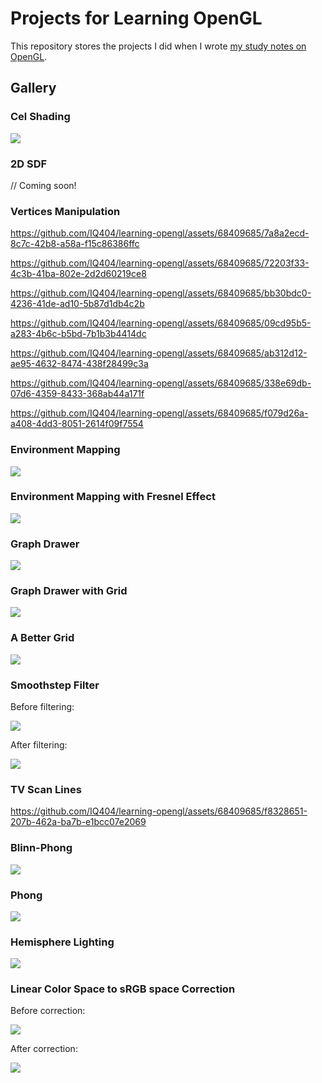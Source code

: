 # Projects for Learning OpenGL

This repository stores the projects I did when I wrote [my study notes on OpenGL](https://github.com/IQ404/study-notes/blob/opengl/README.md).

## Gallery

### Cel Shading

<img src="https://github.com/IQ404/learning-opengl/blob/main/opengl/gallery/Cel%20Shading.png"></a>

### 2D SDF

// Coming soon!

### Vertices Manipulation

https://github.com/IQ404/learning-opengl/assets/68409685/7a8a2ecd-8c7c-42b8-a58a-f15c86386ffc

https://github.com/IQ404/learning-opengl/assets/68409685/72203f33-4c3b-41ba-802e-2d2d60219ce8

https://github.com/IQ404/learning-opengl/assets/68409685/bb30bdc0-4236-41de-ad10-5b87d1db4c2b

https://github.com/IQ404/learning-opengl/assets/68409685/09cd95b5-a283-4b6c-b5bd-7b1b3b4414dc

https://github.com/IQ404/learning-opengl/assets/68409685/ab312d12-ae95-4632-8474-438f28499c3a

https://github.com/IQ404/learning-opengl/assets/68409685/338e69db-07d6-4359-8433-368ab44a171f

https://github.com/IQ404/learning-opengl/assets/68409685/f079d26a-a408-4dd3-8051-2614f09f7554

### Environment Mapping

<img src="https://github.com/IQ404/learning-opengl/blob/main/opengl/gallery/Environment%20Mapping.png"></a>

### Environment Mapping with Fresnel Effect

<img src="https://github.com/IQ404/learning-opengl/blob/main/opengl/gallery/Environment%20Mapping%20with%20Fresnel.png"></a>

### Graph Drawer

<img src="https://github.com/IQ404/learning-opengl/blob/main/opengl/gallery/graph%20drawer.png"></a>

### Graph Drawer with Grid

<img src="https://github.com/IQ404/learning-opengl/blob/main/opengl/gallery/graph%20drawer%20with%20grid.png"></a>

### A Better Grid

<img src="https://github.com/IQ404/learning-opengl/blob/main/opengl/gallery/better_grid.png"></a>

### Smoothstep Filter

Before filtering:

<img src="https://github.com/IQ404/learning-opengl/blob/main/opengl/gallery/original%20texture.png"></a>

After filtering:

<img src="https://github.com/IQ404/learning-opengl/blob/main/opengl/gallery/smoothstep%20filter.png"></a>

### TV Scan Lines

https://github.com/IQ404/learning-opengl/assets/68409685/f8328651-207b-462a-ba7b-e1bcc07e2069

### Blinn-Phong

<img src="https://github.com/IQ404/learning-opengl/blob/main/opengl/gallery/Blinn%20Phong.png"></a>

### Phong

<img src="https://github.com/IQ404/learning-opengl/blob/main/opengl/gallery/Phong.png"></a>

### Hemisphere Lighting

<img src="https://github.com/IQ404/learning-opengl/blob/main/opengl/gallery/Hemisphere%20Lighting.png"></a>

### Linear Color Space to sRGB space Correction

Before correction:

<img src="https://github.com/IQ404/learning-opengl/blob/main/opengl/gallery/before_gamma.png"></a>

After correction:

<img src="https://github.com/IQ404/learning-opengl/blob/main/opengl/gallery/after_gamma.png"></a>
